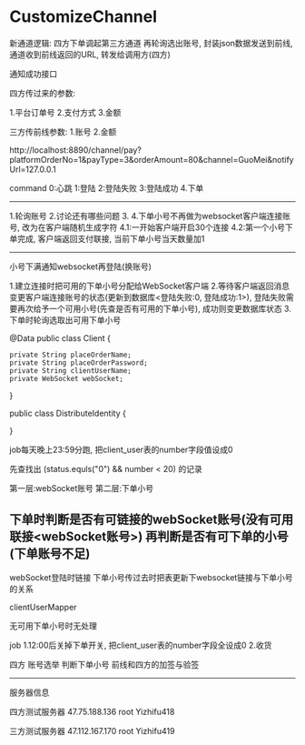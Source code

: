 # CustomizeChannel
新通道逻辑:
四方下单调起第三方通道
再轮询选出账号, 封装json数据发送到前线, 通道收到前线返回的URL, 转发给调用方(四方)

通知成功接口

四方传过来的参数:

1.平台订单号
2.支付方式
3.金额

三方传前线参数:
1.账号
2.金额

http://localhost:8890/channel/pay?platformOrderNo=1&payType=3&orderAmount=80&channel=GuoMei&notifyUrl=127.0.0.1

command
0:心跳
1:登陆
2:登陆失败
3:登陆成功
4.下单


----------------------------

1.轮询账号
2.讨论还有哪些问题
3.
4.下单小号不再做为websocket客户端连接账号, 改为在客户端随机生成字符
	4.1:一开始客户端开启30个连接
	4.2:第一个小号下单完成, 客户端返回支付联接, 当前下单小号当天数量加1

------------------------------------------------------
小号下满通知websocket再登陆(换账号)

1.建立连接时把可用的下单小号分配给WebSocket客户端
2.等待客户端返回消息变更客户端连接账号的状态(更新到数据库<登陆失败:0, 登陆成功:1>), 登陆失败需要再次给予一个可用小号(先查是否有可用的下单小号), 成功则变更数据库状态
3.下单时轮询选取出可用下单小号

@Data
public class Client {
	
	private String placeOrderName;
	private String placeOrderPassword;
	private String clientUserName;
	private WebSocket webSocket;
}


public class DistributeIdentity {
	

}

job每天晚上23:59分跑, 把client_user表的number字段值设成0

先查找出 (status.equls("0") && number < 20) 的记录

第一层:webSocket账号
第二层:下单小号

下单时判断是否有可链接的webSocket账号(没有可用联接<webSocket账号>)
再判断是否有可下单的小号(下单账号不足)
-----------------------------------------
webSocket登陆时链接 下单小号传过去时把表更新下websocket链接与下单小号的关系

clientUserMapper

无可用下单小号时无处理



job
	1.12:00后关掉下单开关, 把client_user表的number字段全设成0
	2.收货

四方
账号选举
判断下单小号
前线和四方的加签与验签

----------------------------------------------------------------------------------------------------------------------------------------

服务器信息

四方测试服务器
47.75.188.136
root
Yizhifu418

三方测试服务器
47.112.167.170
root
Yizhifu419
